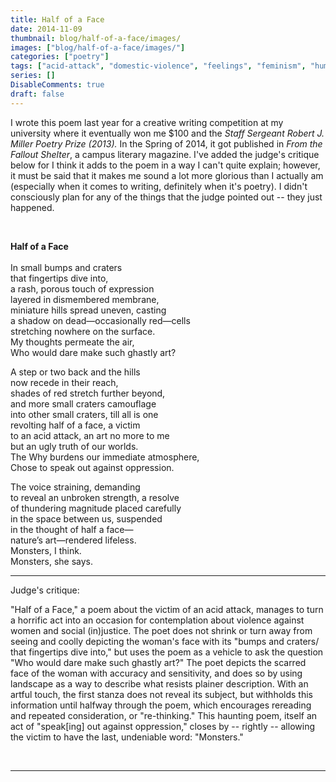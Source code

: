 ```yaml
---
title: Half of a Face
date: 2014-11-09
thumbnail: blog/half-of-a-face/images/
images: ["blog/half-of-a-face/images/"]
categories: ["poetry"]
tags: ["acid-attack", "domestic-violence", "feelings", "feminism", "humans", "poetry-2", "survivor", "thoughts", "vaw", "violence", "women"]
series: []
DisableComments: true
draft: false
---
```


I wrote this poem last year for a creative writing competition at my university where it eventually won me $100 and the _Staff Sergeant Robert J. Miller Poetry Prize (2013)._ In the Spring of 2014, it got published in _From the Fallout Shelter_, a campus literary magazine. I've added the judge's critique below for I think it adds to the poem in a way I can't quite explain; however, it must be said that it makes me sound a lot more glorious than I actually am (especially when it comes to writing, definitely when it's poetry). I didn't consciously plan for any of the things that the judge pointed out -- they just happened.

 

**Half of a Face**  
   
In small bumps and craters  
that fingertips dive into,  
a rash, porous touch of expression  
layered in dismembered membrane,  
miniature hills spread uneven, casting  
a shadow on dead—occasionally red—cells  
stretching nowhere on the surface.  
My thoughts permeate the air,  
Who would dare make such ghastly art?  
   
A step or two back and the hills  
now recede in their reach,  
shades of red stretch further beyond,  
and more small craters camouflage  
into other small craters, till all is one  
revolting half of a face, a victim  
to an acid attack, an art no more to me  
but an ugly truth of our worlds.  
The Why burdens our immediate atmosphere,  
Chose to speak out against oppression.  
   
The voice straining, demanding  
to reveal an unbroken strength, a resolve  
of thundering magnitude placed carefully  
in the space between us, suspended  
in the thought of half a face—  
nature’s art—rendered lifeless.  
Monsters, I think.  
Monsters, she says.  


--- 
Judge's critique:

"Half of a Face," a poem about the victim of an acid attack, manages to turn a horrific act into an occasion for contemplation about violence against women and social (in)justice. The poet does not shrink or turn away from seeing and coolly depicting the woman's face with its "bumps and craters/ that fingertips dive into," but uses the poem as a vehicle to ask the question "Who would dare make such ghastly art?" The poet depicts the scarred face of the woman with accuracy and sensitivity, and does so by using landscape as a way to describe what resists plainer description. With an artful touch, the first stanza does not reveal its subject, but withholds this information until halfway through the poem, which encourages rereading and repeated consideration, or "re-thinking." This haunting poem, itself an act of "speak\[ing\] out against oppression," closes by -- rightly -- allowing the victim to have the last, undeniable word: "Monsters."

<br>

---